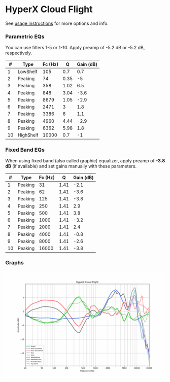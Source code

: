 # HyperX Cloud Flight
See [usage instructions](https://github.com/jaakkopasanen/AutoEq#usage) for more options and info.

### Parametric EQs
You can use filters 1-5 or 1-10. Apply preamp of -5.2 dB or -5.2 dB, respectively.

|   # | Type      |   Fc (Hz) |    Q |   Gain (dB) |
|-----|-----------|-----------|------|-------------|
|   1 | LowShelf  |       105 | 0.7  |         0.7 |
|   2 | Peaking   |        74 | 0.35 |        -5   |
|   3 | Peaking   |       358 | 1.02 |         6.5 |
|   4 | Peaking   |       848 | 3.04 |        -3.6 |
|   5 | Peaking   |      8679 | 1.05 |        -2.9 |
|   6 | Peaking   |      2471 | 3    |         1.8 |
|   7 | Peaking   |      3386 | 6    |         1.1 |
|   8 | Peaking   |      4960 | 4.44 |        -2.9 |
|   9 | Peaking   |      6362 | 5.98 |         1.8 |
|  10 | HighShelf |     10000 | 0.7  |        -1   |

### Fixed Band EQs
When using fixed band (also called graphic) equalizer, apply preamp of **-3.8 dB** (if available) and set gains manually with these parameters.

|   # | Type    |   Fc (Hz) |    Q |   Gain (dB) |
|-----|---------|-----------|------|-------------|
|   1 | Peaking |        31 | 1.41 |        -2.1 |
|   2 | Peaking |        62 | 1.41 |        -3.6 |
|   3 | Peaking |       125 | 1.41 |        -3.8 |
|   4 | Peaking |       250 | 1.41 |         2.9 |
|   5 | Peaking |       500 | 1.41 |         3.8 |
|   6 | Peaking |      1000 | 1.41 |        -3.2 |
|   7 | Peaking |      2000 | 1.41 |         2.4 |
|   8 | Peaking |      4000 | 1.41 |        -0.8 |
|   9 | Peaking |      8000 | 1.41 |        -2.6 |
|  10 | Peaking |     16000 | 1.41 |        -3.8 |

### Graphs
![](./HyperX%20Cloud%20Flight.png)
